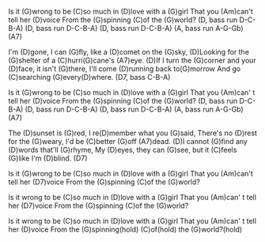 Is it (G)wrong to be (C)so much in (D)love with a (G)girl
That you (Am)can't tell her (D)voice 
From the (G)spinning (C)of the (G)world?
(D, bass run D-C-B-A) (D, bass run D-C-B-A)
(D, bass run D-C-B-A) (A, bass run A-G-Gb) (A7)

I'm (D)gone, I can (G)fly, like a (D)comet on the (G)sky,
(D)Looking for the (G)shelter of a (C)hurri(G)cane's (A7)eye.
(D)If I turn the (G)corner and your (D)face, it isn't (G)there,
I'll come (D)running back to(G)morrow 
And go (C)searching (G)every(D)where. (D7, bass C-B-A)

Is it (G)wrong to be (C)so much in (D)love with a (G)girl
That you (Am)can' t tell her (D)voice 
From the (G)spinning (C)of the (G)world?
(D, bass run D-C-B-A) (D, bass run D-C-B-A)
(D, bass run D-C-B-A) (A, bass run A-G-Gb) (A7) 

The (D)sunset is (G)red, I re(D)member what you (G)said,
There's no (D)rest for the (G)weary, I'd be (C)better (G)off (A7)dead.
(D)I cannot (G)find any (D)words that'll (G)rhyme,
My (D)eyes, they can (G)see, but it (C)feels (G)like I'm (D)blind. (D7)

Is it (G)wrong to be (C)so much in (D)love with a (G)girl
That you (Am)can't tell her (D7)voice 
From the (G)spinning (C)of the (G)world?

Is it wrong to be (C)so much in (D)love with a (G)girl
That you (Am)can' t tell her (D7)voice 
From the (G)spinning (C)of the (G)world?

Is it wrong to be (C)so much in (D)love with a (G)girl
That you (Am)can' t tell her (D)voice 
From the (G)spinning(hold) (C)of(hold) the (G)world?(hold)
